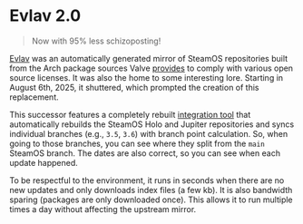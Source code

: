 # Evlav 2.0
> Now with 95% less schizoposting!

[Evlav](https://gitlab.com/evlaV) was an automatically generated mirror of SteamOS repositories built from the Arch package sources Valve [provides](https://steamdeck-packages.steamos.cloud/archlinux-mirror/sources) to comply with various open source licenses. It was also the home to some interesting lore. Starting in August 6th, 2025, it shuttered, which prompted the creation of this replacement.

This successor features a completely rebuilt [integration tool](https://github.com/evlav/evlav) that automatically rebuilds the SteamOS Holo and Jupiter repositories and syncs individual branches (e.g., `3.5`, `3.6`) with branch point calculation. So, when going to those branches, you can see where they split from the `main` SteamOS branch. The dates are also correct, so you can see when each update happened.

To be respectful to the environment, it runs in seconds when there are no new updates and only downloads index files (a few kb). It is also bandwidth sparing (packages are only downloaded once). This allows it to run multiple times a day without affecting the upstream mirror.
